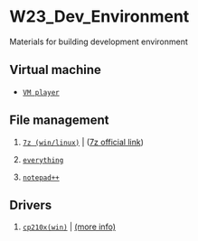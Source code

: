 # W23_Dev_Environment
Materials for building development environment


## Virtual machine
- [`VM player`](1-virtual-machine/VMware-player-full-17.0.2-21581411(2023-475MB))


## File management
1. [`7z (win/linux)`](2-tools/7z)  | ([7z official link](https://www.7-zip.org/download.html))

1. [`everything`](./2-tools/everything)
2. [`notepad++`](./2-tools/notepad++)


## Drivers
1. [`cp210x(win)`](./3-drivers/cp210x) | [(more info)](./3-drivers/cp210x/cp210x.md)












<!---

1. [`cp210x(win)`](./3-drivers/cp210x) | [(more info)](./3-drivers/cp210x/cp210x.md)

-->








